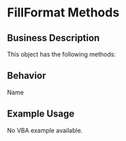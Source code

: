# FillFormat Methods

## Business Description
This object has the following methods:

## Behavior
Name

## Example Usage
No VBA example available.